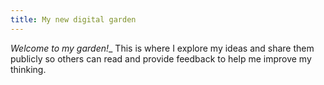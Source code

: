 ```yaml
---
title: My new digital garden
---
```


_Welcome to my garden!__ This is where I explore my ideas and share them publicly so others can read and provide feedback to help me improve my thinking.
